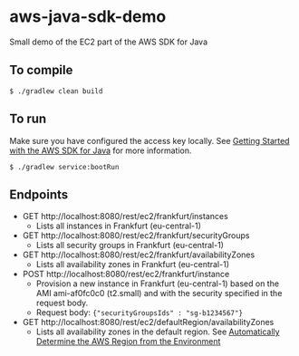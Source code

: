 # aws-java-sdk-demo
Small demo of the EC2 part of the AWS SDK for Java

## To compile
````
$ ./gradlew clean build
````

## To run

Make sure you have configured the access key locally. See [Getting Started with the AWS SDK for Java](https://aws.amazon.com/developers/getting-started/java/#Configure_the_Access_Keys) for more information.

````
$ ./gradlew service:bootRun
````

## Endpoints

* GET http://localhost:8080/rest/ec2/frankfurt/instances
    * Lists all instances in Frankfurt (eu-central-1)
* GET http://localhost:8080/rest/ec2/frankfurt/securityGroups
    * Lists all security groups in Frankfurt (eu-central-1)
* GET http://localhost:8080/rest/ec2/frankfurt/availabilityZones
    * Lists all availability zones in Frankfurt (eu-central-1)
* POST http://localhost:8080/rest/ec2/frankfurt/instance
    * Provision a new instance in Frankfurt (eu-central-1) based on the AMI ami-af0fc0c0 (t2.small) and with the security specified in the request body.
    * Request body: `{"securityGroupsIds" : "sg-b1234567"}`
* GET http://localhost:8080/rest/ec2/defaultRegion/availabilityZones
    * Lists all availability zones in the default region. See [Automatically Determine the AWS Region from the Environment](http://docs.aws.amazon.com/sdk-for-java/v1/developer-guide/java-dg-region-selection.html#automatically-determine-the-aws-region-from-the-environment)
